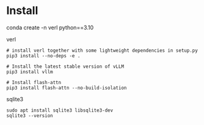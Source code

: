 # Install
conda create -n verl python==3.10

verl
```
# install verl together with some lightweight dependencies in setup.py
pip3 install --no-deps -e .

# Install the latest stable version of vLLM
pip3 install vllm

# Install flash-attn
pip3 install flash-attn --no-build-isolation
```

sqlite3
```
sudo apt install sqlite3 libsqlite3-dev
sqlite3 --version
```